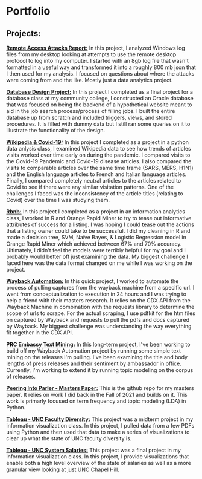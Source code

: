 # Portfolio

## Projects:
**[Remote Access Attacks Report:](https://github.com/kyleashburn/remote_access_attacks)**
In this project, I analyzed Windows log files from my desktop looking at attempts to use the remote desktop protocol to log into my computer. I started with an 8gb log file that wasn't formatted in a useful way and transformed it into a roughly 800 mb json that I then used for my analysis. I focused on questions about where the attacks were coming from and the like. Mostly just a data analytics project.

**[Database Design Project:](https://github.com/kyleashburn/Database-Project---Sinclair)**
In this project I completed as a final project for a database class at my community college, I constructed an Oracle database that was focused on being the backend of a hypothetical website meant to aid in the job search process/process of filling jobs. I built the entire database up from scratch and included triggers, views, and stored procedures. It is filled with dummy data but I still ran some queries on it to illustrate the functionality of the design.


**[Wikipedia & Covid-19:](https://github.com/kyleashburn/Wikipedia-Covid)**
In this project I completed as a project in a python data anlysis class, I examined Wikipedia data to see how trends of articles visits worked over time early on during the pandemic. I compared visits to the Covid-19 Pandemic and Covid-19 disease articles. I also compared the visits to comparable articles over the same time frame (SARS, MERS, H1N1) and the English language articles to French and Italian language articles. Finally, I compared completely neutral articles to the articles related to Covid to see if there were any similar visitation patterns. One of the challenges I faced was the inconsistency of the article titles (relating to Covid) over the time I was studying them. 

**[Rbnb:](https://github.com/kyleashburn/Rbnb)**
In this project I completed as a project in an information analytics class, I worked in R and Orange Rapid Miner to try to tease out informative attributes of success for a listing. I was hoping I could tease out the actions that a listing owner could take to be successful. I did my cleaning in R and made a decision tree, SVM, Naïve Bayes, & Logistic Regression model in Orange Rapid Miner which achieved between 67% and 70% accuracy. Ultimately, I didn't feel the models were terribly helpful for my goal and I probably would better off just examining the data. My biggest challenge I faced here was the data format changed on me while I was working on the project. 

**[Wayback Automation:](https://github.com/kyleashburn/Wayback_scraping)** In this quick project, I worked to automate the process of pulling captures from the wayback machine from a specific url. I went from conceptualization to execution in 24 hours and I was trying to help a friend with their masters research. 
It relies on the CDX API from the Wayback Machine in combination with the requests library to determine the scope of urls to scrape. For the actual scraping, I use pdfkit for the htm files on captured by Wayback and requests to pull the pdfs and docs captured by Wayback. My biggest challenge was understanding the way everything fit together in the CDX API.

**[PRC Embassy Text Mining:](https://github.com/kyleashburn/PRC_Embassy_Text_Mining)** 
In this long-term project, I've been working to build off my Wayback Automation project by running some simple text mining on the releases I'm pulling. I've been examining the title and body lengths of press releases and their sentiment by ambassador in office. Currently, I'm working to extend it by running topic modeling on the corpus of releases.

**[Peering Into Parler - Masters Paper:](https://github.com/kyleashburn/Peering-into-Parler---Masters-Paper)**
This is the github repo for my masters paper. It relies on work I did back in the Fall of 2021 and builds on it. This work is primarly focused on term frequency and topic modeling (LDA) in Python. 

**[Tableau - UNC Faculty Diversity:](https://github.com/kyleashburn/UNC-Faculty-Diversity---Tableau)**
This project was a midterm project in my information visualization class. In this project, I pulled data from a few PDFs using Python and then used that data to make a series of visualizations to clear up what the state of UNC faculty diversity is. 

**[Tableau - UNC System Salaries:](https://github.com/kyleashburn/UNC-System-Salaries---Tableau)**
This project was a final project in my information visualization class. In this project, I provide visualizations that enable both a high level overview of the state of salaries as well as a more granular view looking at just UNC Chapel Hill. 
